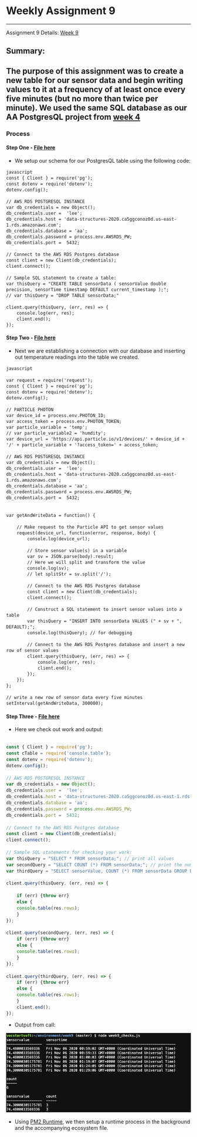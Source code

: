 # Weekly Assignment 9
---

Assignment 9 Details: [Week 9](https://github.com/leeallennyc/data-structures-fall-2020/blob/master/week9/week9_assignment.md) 

## Summary:
The purpose of this assignment was to create a new table for our sensor data and begin writing values to it at a frequency of **at least once every five minutes** (but no more than twice per minute). 
We used the same SQL database as our AA PostgresQL project from [week 4](https://github.com/leeallennyc/data-structures-fall-2020/tree/master/week4)
--- 

### Process

#### Step One - [File here](https://github.com/leeallennyc/data-structures-fall-2020/blob/master/week9/week9a.js)
* We setup our schema for our PostgresQL table using the following code:

```
javascript 
const { Client } = require('pg');
const dotenv = require('dotenv');
dotenv.config();

// AWS RDS POSTGRESQL INSTANCE
var db_credentials = new Object();
db_credentials.user =  'lee';
db_credentials.host = 'data-structures-2020.ca5ggconoz0d.us-east-1.rds.amazonaws.com';
db_credentials.database = 'aa';
db_credentials.password = process.env.AWSRDS_PW;
db_credentials.port =  5432;

// Connect to the AWS RDS Postgres database
const client = new Client(db_credentials);
client.connect();

// Sample SQL statement to create a table: 
var thisQuery = "CREATE TABLE sensorData ( sensorValue double precision, sensorTime timestamp DEFAULT current_timestamp );";
// var thisQuery = "DROP TABLE sensorData;"

client.query(thisQuery, (err, res) => {
    console.log(err, res);
    client.end();
});
```

#### Step Two - [File here](https://github.com/leeallennyc/data-structures-fall-2020/blob/master/week9/week9_worker.js)
* Next we are establishing a connection with our database and inserting out temperature readings into the table we created. 
```
javascript

var request = require('request');
const { Client } = require('pg');
const dotenv = require('dotenv');
dotenv.config();

// PARTICLE PHOTON
var device_id = process.env.PHOTON_ID;
var access_token = process.env.PHOTON_TOKEN;
var particle_variable = 'temp';
// var particle_variable2 = 'humdity';
var device_url = 'https://api.particle.io/v1/devices/' + device_id + '/' + particle_variable + '?access_token=' + access_token;

// AWS RDS POSTGRESQL INSTANCE
var db_credentials = new Object();
db_credentials.user =  'lee';
db_credentials.host = 'data-structures-2020.ca5ggconoz0d.us-east-1.rds.amazonaws.com';
db_credentials.database = 'aa';
db_credentials.password = process.env.AWSRDS_PW;
db_credentials.port =  5432;


var getAndWriteData = function() {
    
    // Make request to the Particle API to get sensor values
    request(device_url, function(error, response, body) {
        console.log(device_url);
        
        // Store sensor value(s) in a variable
        var sv = JSON.parse(body).result;
        // Here we will split and transform the value
        console.log(sv);
        // let splitStr = sv.split('/');
        
        // Connect to the AWS RDS Postgres database
        const client = new Client(db_credentials);
        client.connect();

        // Construct a SQL statement to insert sensor values into a table
        var thisQuery = "INSERT INTO sensorData VALUES (" + sv + ", DEFAULT);";
        console.log(thisQuery); // for debugging

        // Connect to the AWS RDS Postgres database and insert a new row of sensor values
        client.query(thisQuery, (err, res) => {
            console.log(err, res);
            client.end();
        });
    });
};

// write a new row of sensor data every five minutes
setInterval(getAndWriteData, 300000);
```

#### Step Three - [File here](https://github.com/leeallennyc/data-structures-fall-2020/blob/master/week9/week9_checks.js)
* Here we check out work and output: 
``` js

const { Client } = require('pg');
const cTable = require('console.table');
const dotenv = require('dotenv');
dotenv.config();

// AWS RDS POSTGRESQL INSTANCE
var db_credentials = new Object();
db_credentials.user =  'lee';
db_credentials.host = 'data-structures-2020.ca5ggconoz0d.us-east-1.rds.amazonaws.com';
db_credentials.database = 'aa';
db_credentials.password = process.env.AWSRDS_PW;
db_credentials.port =  5432;

// Connect to the AWS RDS Postgres database
const client = new Client(db_credentials);
client.connect();

// Sample SQL statements for checking your work: 
var thisQuery = "SELECT * FROM sensorData;"; // print all values
var secondQuery = "SELECT COUNT (*) FROM sensorData;"; // print the number of rows
var thirdQuery = "SELECT sensorValue, COUNT (*) FROM sensorData GROUP BY sensorValue;"; // print the number of rows for each sensorValue

client.query(thisQuery, (err, res) => {
    
    if (err) {throw err}
    else {
    console.table(res.rows);
    }
});

client.query(secondQuery, (err, res) => {
    if (err) {throw err}
    else {
    console.table(res.rows);
    }
});

client.query(thirdQuery, (err, res) => {
    if (err) {throw err}
    else {
    console.table(res.rows);
    }
    client.end();
});

```
* Output from call:

![](https://github.com/leeallennyc/data-structures-fall-2020/blob/master/week9/images/week9_readings.png?raw=true)
* Using [PM2 Runtime](https://pm2.keymetrics.io/docs/usage/pm2-doc-single-page/), we then setup a runtime process in the background and the accompanying ecosystem file.
